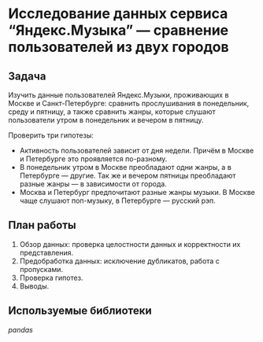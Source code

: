 # Исследование данных сервиса “Яндекс.Музыка” — сравнение пользователей из двух городов

## Задача

Изучить данные пользователей Яндекс.Музыки, проживающих в Москве и Санкт-Петербурге: сравнить прослушивания в понедельник, среду и пятницу, а также сравнить жанры, которые слушают пользователи утром в понедельник и вечером в пятницу.

Проверить три гипотезы:

- Активность пользователей зависит от дня недели. Причём в Москве и Петербурге это проявляется по-разному.
- В понедельник утром в Москве преобладают одни жанры, а в Петербурге — другие. Так же и вечером пятницы преобладают разные жанры — в зависимости от города.
- Москва и Петербург предпочитают разные жанры музыки. В Москве чаще слушают поп-музыку, в Петербурге — русский рэп.

## План работы

1. Обзор данных: проверка целостности данных и корректности их представления.
2. Предобработка данных: исключение дубликатов, работа с пропусками.
3. Проверка гипотез.
4. Выводы.

## Используемые библиотеки
*pandas*
